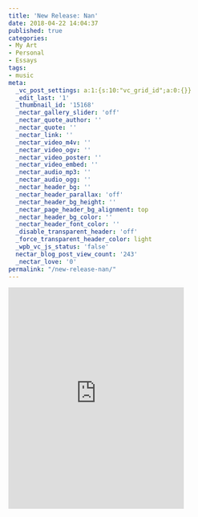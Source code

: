 ```yaml
---
title: 'New Release: Nan'
date: 2018-04-22 14:04:37
published: true
categories:
- My Art
- Personal
- Essays
tags:
- music
meta:
  _vc_post_settings: a:1:{s:10:"vc_grid_id";a:0:{}}
  _edit_last: '1'
  _thumbnail_id: '15168'
  _nectar_gallery_slider: 'off'
  _nectar_quote_author: ''
  _nectar_quote: ''
  _nectar_link: ''
  _nectar_video_m4v: ''
  _nectar_video_ogv: ''
  _nectar_video_poster: ''
  _nectar_video_embed: ''
  _nectar_audio_mp3: ''
  _nectar_audio_ogg: ''
  _nectar_header_bg: ''
  _nectar_header_parallax: 'off'
  _nectar_header_bg_height: ''
  _nectar_page_header_bg_alignment: top
  _nectar_header_bg_color: ''
  _nectar_header_font_color: ''
  _disable_transparent_header: 'off'
  _force_transparent_header_color: light
  _wpb_vc_js_status: 'false'
  nectar_blog_post_view_count: '243'
  _nectar_love: '0'
permalink: "/new-release-nan/"
---
```

<p><iframe style="border: 0; width: 350px; height: 442px;" src="https://bandcamp.com/EmbeddedPlayer/track=3772306665/size=large/bgcol=ffffff/linkcol=0687f5/tracklist=false/transparent=true/" seamless><a href="http://chr1stopher.bandcamp.com/track/nan">Nan by Chr1stoher</a></iframe></p>
